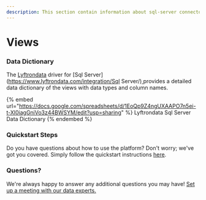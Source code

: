 ```yaml
---
description: This section contain information about sql-server connector views information
---
```


# Views

### Data Dictionary

The [Lyftrondata](https://www.lyftrondata.com/) driver for [Sql Server](https://www.lyftrondata.com/integration/Sql Server/)[ ](https://www.lyftrondata.com/integration/sql-server/)provides a detailed data dictionary of the views with data types and column names.

{% embed url="https://docs.google.com/spreadsheets/d/1EoQp9Z4ngUXAAPO7n5ei-t-Xl0iagGniVo3z44BWSYM/edit?usp=sharing" %}
Lyftrondata Sql Server Data Dictionary
{% endembed %}

### Quickstart Steps

Do you have questions about how to use the platform? Don't worry; we've got you covered. Simply follow the quickstart instructions [here](../../../../quickstart-steps.md).

### Questions? <a href="#questions" id="questions"></a>

We're always happy to answer any additional questions you may have! [Set up a meeting with our data experts.](https://www.lyftrondata.com/book-a-meeting/)


